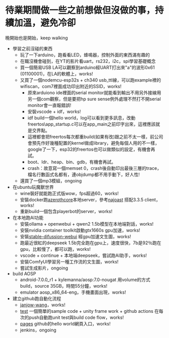 # 待業期間做一些之前想做但沒做的事，持續加溫，避免冷卻
晚開始也是開始，keep walking
- 學習之前沒碰的東西
  - 玩了一下arduino，跑看看LED，蜂鳴器，控制外面的東西滿有趣的
  - 在職沒機會碰到，在YT的影片看uart，rs232，i2c，spi學習基礎概念
  - 買一個簡易USB LA可以觀察到arduino經UART打出來"a"的波形0x61 (01100001)，在LA的軟體上，works!
  - 又買了一個nodemcu-esp32s + ch340 usb_ttl線，可以跑example裡的wifiscan，com7裡面成功印出附近的SSID，works!
    - 原來arduiono ide裡面的serial monitor就能看到輸出不用另外接線用另一個com觀察，但是要把hp sure sense例外處理不然打不開serial monitor會一直報錯誤!
    - 安裝vscode + idf，works!
    - idf build一個hello world，log可以看到更多訊息，改動freertos\app_startup.c可以在app_main之前印字出來，這裡應該就是交界點。
    - 這裡都會把freertos每次都重build(如果有改)跟之前不太一樣，前公司會預先作好幾種配置的kernel做成library，避免每個人用的不一樣，
      google了一下，esp32的freertos也可以做類似的設定，有機會再試。
    - boot、ldr、heap、bin、gdb，有機會再試。
    - crash：故意寫一個memset 0，crash後自動印出最後三層的trace，檔名行數函式名都有，連objdump都不用手動下，好人性!
  - 還買了一個mp3模組，ongoing
- 在ubuntu玩魔獸世界
  - wine裝好就能跑正式版wow，fps超過60，works!
  - 安裝docker跑[azerothcore](https://github.com/azerothcore/azerothcore-wotlk)本地server，參考[najoast](https://github.com/najoast) 搭配3.3.5 client，works!
  - 重新build一個包含playerbot的server，works!
- 在本地跑AI功能
  - 安裝ollama + openwebui + qwen2 1.5b模型在本地端對話，works!
  - 安裝nvidia container toolkit啟動gtx1660s gpu加速，works!
  - 安裝[stable-difussion-webui](https://github.com/AUTOMATIC1111/stable-diffusion-webui) 經gpu加速文生圖，works!
  - 跑最近很紅的deepseek 1.5b完全跑在gpu上，速度很快，7b是92％跑在gpu，比較慢了，都可以跑，works!
  - vscode + continue + 本地端deepseek，嘗試跑AI助手，works!
  - 安裝ComfyUI學習另一種工作流的文生圖，works!
  - 嘗試生成影片，ongoing
- build AOSP
  - android-7.0.0_r1 + kylemanna/aosp:7.0-nougat 用volume的方式build，source 35GB，時間55分鐘，works!
  - emulator aosp_x86_64-eng，手機畫面出現，works!
- 建立github跑自動化流程
  - [janjow-wang](https://github.com/janjow-wang)，works!
  - [test](https://github.com/janjow-wang/test) 一個簡單的sample code + unity frame work + github actions 在每次的push自動跑unit test與build code flow，works!
  - [pages](https://janjow-wang.github.io/pages) github的hello world網頁入口，works!
  - jenkins，ongoing
